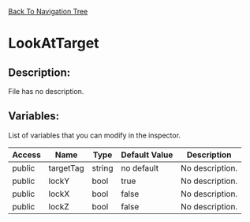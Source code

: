 [Back To Navigation Tree](https://wesleywh.github.io/GameDevRepo/docs/navigation.html)
# LookAtTarget

## Description:
File has no description.

## Variables:
List of variables that you can modify in the inspector.

|Access|Name|Type|Default Value|Description|
|---|---|---|---|---|
|public|targetTag|string|no default|No description.|
|public|lockY|bool|true|No description.|
|public|lockX|bool|false|No description.|
|public|lockZ|bool|false|No description.|
